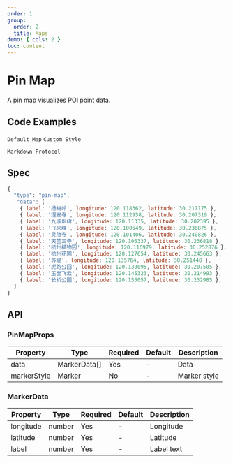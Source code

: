 ```yaml
---
order: 1
group:
  order: 2
  title: Maps
demo: { cols: 2 }
toc: content
---
```


# Pin Map

A pin map visualizes POI point data.

## Code Examples

<code src='./demos/default.tsx'>Default Map</code>
<code src='./demos/marker.tsx'>Custom Style</code>

<code src='./demos/markdown.tsx'>Markdown Protocol</code>

## Spec

```js
{
  "type": "pin-map",
   "data": [
    { label: '杨梅岭', longitude: 120.118362, latitude: 30.217175 },
    { label: '理安寺', longitude: 120.112958, latitude: 30.207319 },
    { label: '九溪烟树', longitude: 120.11335, latitude: 30.202395 },
    { label: '飞来峰', longitude: 120.100549, latitude: 30.236875 },
    { label: '灵隐寺', longitude: 120.101406, latitude: 30.240826 },
    { label: '天竺三寺', longitude: 120.105337, latitude: 30.236818 },
    { label: '杭州植物园', longitude: 120.116979, latitude: 30.252876 },
    { label: '杭州花圃', longitude: 120.127654, latitude: 30.245663 },
    { label: '苏堤', longitude: 120.135764, latitude: 30.251448 },
    { label: '虎跑公园', longitude: 120.130095, latitude: 30.207505 },
    { label: '玉皇飞云', longitude: 120.145323, latitude: 30.214993 },
    { label: '长桥公园', longitude: 120.155057, latitude: 30.232985 },
  ]
}

```

## API

### PinMapProps

| Property    | Type         | Required | Default | Description  |
| ----------- | ------------ | -------- | ------- | ------------ |
| data        | MarkerData[] | Yes      | -       | Data         |
| markerStyle | Marker       | No       | -       | Marker style |

### MarkerData

| Property  | Type   | Required | Default | Description |
| --------- | ------ | -------- | ------- | ----------- |
| longitude | number | Yes      | -       | Longitude   |
| latitude  | number | Yes      | -       | Latitude    |
| label     | number | Yes      | -       | Label text  |
